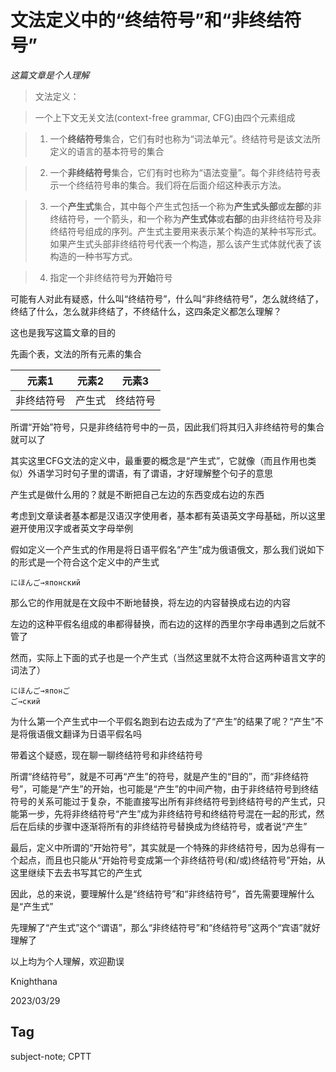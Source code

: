 # 文法定义中的“终结符号”和“非终结符号”

*这篇文章是个人理解*

> 文法定义：

> 一个上下文无关文法(context-free grammar, CFG)由四个元素组成

> 1. 一个**终结符号**集合，它们有时也称为“词法单元”。终结符号是该文法所定义的语言的基本符号的集合

> 2. 一个**非终结符号**集合，它们有时也称为“语法变量”。每个非终结符号表示一个终结符号串的集合。我们将在后面介绍这种表示方法。

> 3. 一个**产生式**集合，其中每个产生式包括一个称为**产生式头部**或**左部**的非终结符号，一个箭头，和一个称为**产生式体**或**右部**的由非终结符号及非终结符号组成的序列。产生式主要用来表示某个构造的某种书写形式。如果产生式头部非终结符号代表一个构造，那么该产生式体就代表了该构造的一种书写方式。

> 4. 指定一个非终结符号为**开始**符号

可能有人对此有疑惑，什么叫“终结符号”，什么叫“非终结符号”，怎么就终结了，终结了什么，怎么就非终结了，不终结什么，这四条定义都怎么理解？

这也是我写这篇文章的目的

先画个表，文法的所有元素的集合

|元素1|元素2|元素3|
|---|---|---|
|非终结符号|产生式|终结符号|

所谓“开始”符号，只是非终结符号中的一员，因此我们将其归入非终结符号的集合就可以了

其实这里CFG文法的定义中，最重要的概念是“产生式”，它就像（而且作用也类似）外语学习时句子里的谓语，有了谓语，才好理解整个句子的意思

产生式是做什么用的？就是不断把自己左边的东西变成右边的东西

考虑到文章读者基本都是汉语汉字使用者，基本都有英语英文字母基础，所以这里避开使用汉字或者英文字母举例

假如定义一个产生式的作用是将日语平假名“产生”成为俄语俄文，那么我们说如下的形式是一个符合这个定义中的产生式

```
にほんご→японский
```

那么它的作用就是在文段中不断地替换，将左边的内容替换成右边的内容

左边的这种平假名组成的串都得替换，而右边的这样的西里尔字母串遇到之后就不管了

然而，实际上下面的式子也是一个产生式（当然这里就不太符合这两种语言文字的词法了）

```
にほんご→японご
ご→ский
```

为什么第一个产生式中一个平假名跑到右边去成为了“产生”的结果了呢？“产生”不是将俄语俄文翻译为日语平假名吗

带着这个疑惑，现在聊一聊终结符号和非终结符号

所谓“终结符号”，就是不可再“产生”的符号，就是产生的“目的”，而“非终结符号”，可能是“产生”的开始，也可能是“产生”的中间产物，由于非终结符号到终结符号的关系可能过于复杂，不能直接写出所有非终结符号到终结符号的产生式，只能第一步，先将非终结符号“产生”成为非终结符号和终结符号混在一起的形式，然后在后续的步骤中逐渐将所有的非终结符号替换成为终结符号，或者说“产生”

最后，定义中所谓的“开始符号”，其实就是一个特殊的非终结符号，因为总得有一个起点，而且也只能从“开始符号变成第一个非终结符号(和/或)终结符号”开始，从这里继续下去去书写其它的产生式

因此，总的来说，要理解什么是“终结符号”和“非终结符号”，首先需要理解什么是“产生式”

先理解了“产生式”这个“谓语”，那么“非终结符号”和“终结符号”这两个“宾语”就好理解了

以上均为个人理解，欢迎勘误

Knighthana

2023/03/29

## Tag

subject-note; CPTT
